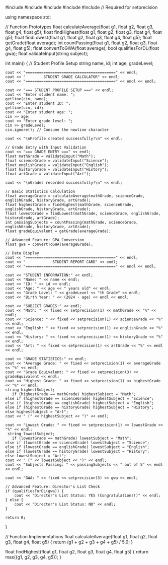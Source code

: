 #include <iostream>
#include <string>
#include <algorithm>
#include <vector>
#include <iomanip>  // Required for setprecision

using namespace std;

// Function Prototypes
float calculateAverage(float g1, float g2, float g3, float g4, float g5);
float findHighest(float g1, float g2, float g3, float g4, float g5);
float findLowest(float g1, float g2, float g3, float g4, float g5);
float getGrade(float average);
int countPassing(float g1, float g2, float g3, float g4, float g5);
float convertToGWA(float average);
bool qualifiesForDL(float gwa);
float validateInput(string subject);

int main() {
    // Student Profile Setup
    string name, id;
    int age, gradeLevel;

    cout << "========================================" << endl;
    cout << "        STUDENT GRADE CALCULATOR" << endl;
    cout << "========================================" << endl << endl;

    cout << "=== STUDENT PROFILE SETUP ===" << endl;
    cout << "Enter student name: ";
    getline(cin, name);
    cout << "Enter student ID: ";
    getline(cin, id);
    cout << "Enter student age: ";
    cin >> age;
    cout << "Enter grade level: ";
    cin >> gradeLevel;
    cin.ignore(); // Consume the newline character

    cout << "\nProfile created successfully!\n" << endl;

    // Grade Entry with Input Validation
    cout << "=== GRADE ENTRY ===" << endl;
    float mathGrade = validateInput("Math");
    float scienceGrade = validateInput("Science");
    float englishGrade = validateInput("English");
    float historyGrade = validateInput("History");
    float artGrade = validateInput("Art");

    cout << "\nGrades recorded successfully!\n" << endl;

    // Basic Statistics Calculation
    float averageGrade = calculateAverage(mathGrade, scienceGrade, englishGrade, historyGrade, artGrade);
    float highestGrade = findHighest(mathGrade, scienceGrade, englishGrade, historyGrade, artGrade);
    float lowestGrade = findLowest(mathGrade, scienceGrade, englishGrade, historyGrade, artGrade);
    int passingSubjects = countPassing(mathGrade, scienceGrade, englishGrade, historyGrade, artGrade);
    float gradeEquivalent = getGrade(averageGrade);

    // Advanced Feature: GPA Conversion
    float gwa = convertToGWA(averageGrade);

    // Data Display
    cout << "========================================" << endl;
    cout << "            STUDENT REPORT CARD" << endl;
    cout << "========================================" << endl << endl;

    cout << "STUDENT INFORMATION:" << endl;
    cout << "Name: " << name << endl;
    cout << "ID: " << id << endl;
    cout << "Age: " << age << " years old" << endl;
    cout << "Grade Level: " << gradeLevel << "th Grade" << endl;
    cout << "Birth Year: " << (2024 - age) << endl << endl;

    cout << "SUBJECT GRADES:" << endl;
    cout << "Math: " << fixed << setprecision(1) << mathGrade << "%" << endl;
    cout << "Science: " << fixed << setprecision(1) << scienceGrade << "%" << endl;
    cout << "English: " << fixed << setprecision(1) << englishGrade << "%" << endl;
    cout << "History: " << fixed << setprecision(1) << historyGrade << "%" << endl;
    cout << "Art: " << fixed << setprecision(1) << artGrade << "%" << endl << endl;

    cout << "GRADE STATISTICS:" << endl;
    cout << "Average Grade: " << fixed << setprecision(1) << averageGrade << "%" << endl;
    cout << "Grade Equivalent: " << fixed << setprecision(3) << gradeEquivalent << endl;
    cout << "Highest Grade: " << fixed << setprecision(1) << highestGrade << "%" << endl;
    string highestSubject;
       if (highestGrade == mathGrade) highestSubject = "Math";
    else if (highestGrade == scienceGrade) highestSubject = "Science";
    else if (highestGrade == englishGrade) highestSubject = "English";
    else if (highestGrade == historyGrade) highestSubject = "History";
    else highestSubject = "Art";
    cout << " (" << highestSubject << ")" << endl;

    cout << "Lowest Grade: " << fixed << setprecision(1) << lowestGrade << "%" << endl;
     string lowestSubject;
       if (lowestGrade == mathGrade) lowestSubject = "Math";
    else if (lowestGrade == scienceGrade) lowestSubject = "Science";
    else if (lowestGrade == englishGrade) lowestSubject = "English";
    else if (lowestGrade == historyGrade) lowestSubject = "History";
    else lowestSubject = "Art";
    cout << " (" << lowestSubject << ")" << endl;
    cout << "Subjects Passing: " << passingSubjects << " out of 5" << endl << endl;

    cout << "GWA: " << fixed << setprecision(3) << gwa << endl;

    // Advanced Feature: Director's List Check
    if (qualifiesForDL(gwa)) {
        cout << "Director's List Status: YES (Congratulations!)" << endl;
    } else {
        cout << "Director's List Status: NO" << endl;
    }

    return 0;
}

// Function Implementations
float calculateAverage(float g1, float g2, float g3, float g4, float g5) {
    return (g1 + g2 + g3 + g4 + g5) / 5.0;
}

float findHighest(float g1, float g2, float g3, float g4, float g5) {
    return max({g1, g2, g3, g4, g5});
}


